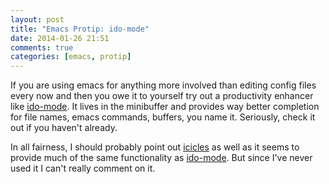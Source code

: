 ```yaml
---
layout: post
title: "Emacs Protip: ido-mode"
date: 2014-01-26 21:51
comments: true
categories: [emacs, protip]
---
```


If you are using emacs for anything more involved than editing config
files every now and then you owe it to yourself try out a productivity
enhancer like [ido-mode][ido]. It lives in the minibuffer and provides
way better completion for file names, emacs commands, buffers, you
name it. Seriously, check it out if you haven't already.

In all fairness, I should probably point out [icicles][ice] as well as
it seems to provide much of the same functionality as
[ido-mode][ido]. But since I've never used it I can't really comment
on it.

[ido]:http://www.emacswiki.org/emacs/InteractivelyDoThings
[ice]:http://www.emacswiki.org/emacs/Icicles
